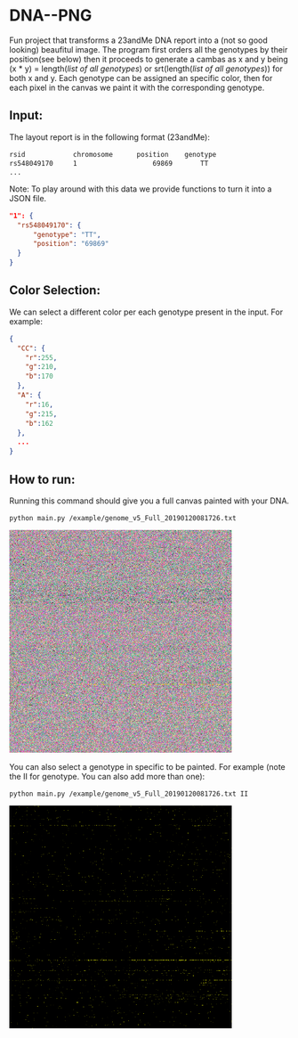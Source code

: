 # DNA--PNG
Fun project that transforms a 23andMe DNA report into a (not so good looking) beaufitul image. The program first orders all the genotypes by their position(see below) then it proceeds to generate a cambas as x and y being (x * y) = length(*list of all genotypes*) or srt(length(*list of all genotypes*)) for both x and y. Each genotype can be assigned an specific color, then for each pixel in the canvas we paint it with the corresponding genotype.

## Input:
The layout report is in the following format (23andMe):
```
rsid            chromosome	    position	genotype
rs548049170     1                   69869       TT
...
```
Note: To play around with this data we provide functions to turn it into a JSON file. 
```json
"1": {
  "rs548049170": {
      "genotype": "TT",
      "position": "69869"
  }
}
 ```
 ## Color Selection:
We can select a different color per each genotype present in the input. For example:
```json
{
  "CC": {
    "r":255,
    "g":210,
    "b":170
  },
  "A": {
    "r":16,
    "g":215,
    "b":162
  },
  ...
}
 ```
 
## How to run:
Running this command should give you a full canvas painted with your DNA.
```terminal
python main.py /example/genome_v5_Full_20190120081726.txt
```
<img src="exampleImages/all.png" width="400"/>

You can also select a genotype in specific to be painted. For example (note the II for genotype. You can also add more than one):
```terminal
python main.py /example/genome_v5_Full_20190120081726.txt II 

```
<img src="exampleImages/II.png" width="400"/>
